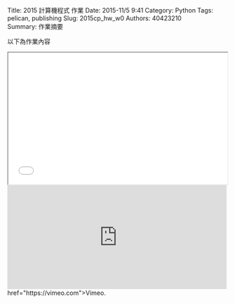 Title: 2015 計算機程式 作業
Date: 2015-11/5 9:41
Category: Python
Tags: pelican, publishing
Slug: 2015cp_hw_w0
Authors: 40423210                                       
Summary: 作業摘要

以下為作業內容
<iframe src="40423210_cp_w0_p.html" width="500" height="300"></iframe>



<iframe src="https://player.vimeo.com/video/144744342" width="500" height="237" frameborder="0" webkitallowfullscreen mozallowfullscreen allowfullscreen></iframe>  href="https://vimeo.com">Vimeo</a>.</p>